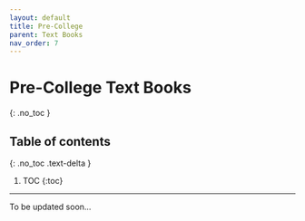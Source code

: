 ```yaml
---
layout: default
title: Pre-College
parent: Text Books
nav_order: 7
---
```


# Pre-College Text Books
{: .no_toc }

## Table of contents
{: .no_toc .text-delta }

1. TOC
{:toc}

---

To be updated soon...